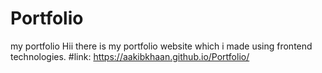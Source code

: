 # Portfolio
my portfolio
Hii there is my portfolio website which i made using frontend technologies.
#link:
https://aakibkhaan.github.io/Portfolio/
